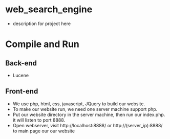 # web_search_engine
* description for project here

# Compile and Run
## Back-end
  * Lucene

## Front-end
  * We use php, html, css, javascript, JQuery to build our website.
  * To make our website run, we need one server machine support php. 
  * Put our website directory in the server machine, then run our index.php. it will listen to port 8888.
  * Open webserver, visit http://localhost:8888/ or http://(server_ip):8888/ to main page our our website


